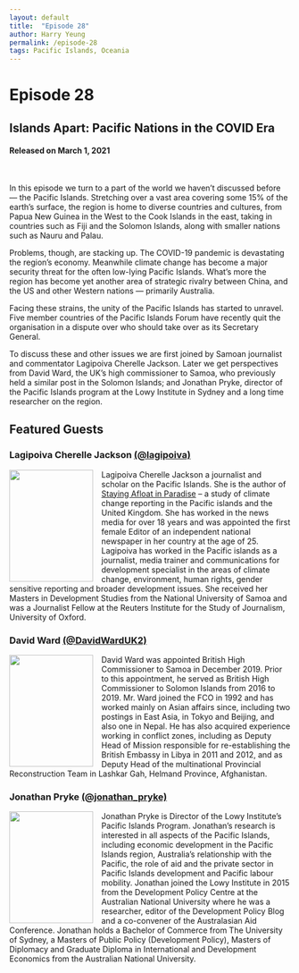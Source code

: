 ```yaml
---
layout: default
title:  "Episode 28"
author: Harry Yeung
permalink: /episode-28
tags: Pacific Islands, Oceania
---
```


<head>
  <meta name="twitter:card" content="summary" />
  <meta name="twitter:site" content="@AsiaMattersPod" />
  <meta name="twitter:title" content="Episode 28 | Islands Apart: Pacific Nations in the COVID Era" />
  <meta name="twitter:description" content="In this episode we turn to a part of the world we haven’t discussed before — the Pacific Islands. Stretching over a vast area covering some 15% of the earth’s surface, the region is home to diverse countries and cultures, from Papua New Guinea in the West to the Cook Islands in the east, taking in countries such as Fiji and the Solomon Islands, along with smaller nations such as Nauru and Palau." />
  <meta name="twitter:image" content="https://user-images.githubusercontent.com/67763587/97117453-1b73b880-16c1-11eb-8dfb-30e8781bf66c.png" />
</head>

# Episode 28
## Islands Apart: Pacific Nations in the COVID Era
#### Released on March 1, 2021

<div id="buzzsprout-player-8008499"></div>
<script src="https://www.buzzsprout.com/699187/8008499.js?container_id=buzzsprout-player-8008499&player=small" type="text/javascript" charset="utf-8"></script>
<br>

In this episode we turn to a part of the world we haven’t discussed before — the Pacific Islands. Stretching over a vast area covering some 15% of the earth’s surface, the region is home to diverse countries and cultures, from Papua New Guinea in the West to the Cook Islands in the east, taking in countries such as Fiji and the Solomon Islands, along with smaller nations such as Nauru and Palau.

Problems, though, are stacking up. The COVID-19 pandemic is devastating the region’s economy. Meanwhile climate change has become a major security threat for the often low-lying Pacific Islands. What’s more the region has become yet another area of strategic rivalry between China, and the US and other Western nations — primarily Australia.

Facing these strains, the unity of the Pacific Islands has started to unravel. Five member countries of the Pacific Islands Forum have recently quit the organisation in a dispute over who should take over as its Secretary General.

To discuss these and other issues we are first joined by Samoan journalist and commentator Lagipoiva Cherelle Jackson. Later we get perspectives from David Ward, the UK’s high commissioner to Samoa, who previously held a similar post in the Solomon Islands; and Jonathan Pryke, director of the Pacific Islands program at the Lowy Institute in Sydney and a long time researcher on the region.

## Featured Guests

### Lagipoiva Cherelle Jackson [(@lagipoiva)](https://twitter.com/lagipoiva)

<img src="https://user-images.githubusercontent.com/67763587/108776885-da2cd180-7517-11eb-8752-7b326c6721b0.png"
  style="width:150px;height:200px;margin-right:15px;"
  align="left" />
  <p>Lagipoiva Cherelle Jackson a journalist and scholar on the Pacific Islands. She is the author of <a href="https://reutersinstitute.politics.ox.ac.uk/sites/default/files/research/files/Staying%2520afloat%2520in%2520Paradise%2520Reporting%2520climate%2520change%2520in%2520the%2520Pacific.pdf">Staying Afloat in Paradise</a> – a study of climate change reporting in the Pacific islands and the United Kingdom. She has worked in the news media for over 18 years and was appointed the first female Editor of an independent national newspaper in her country at the age of 25. Lagipoiva has worked in the Pacific islands as a journalist, media trainer and communications for development specialist in the areas of climate change, environment, human rights, gender sensitive reporting and broader development issues. She received her Masters in Development Studies from the National University of Samoa and was a Journalist Fellow at the Reuters Institute for the Study of Journalism, University of Oxford.</p>

### David Ward [(@DavidWardUK2)](https://twitter.com/DavidWardUK2)

<img src="https://user-images.githubusercontent.com/67763587/109071574-bf3d9700-76a8-11eb-84fd-14da9280aa6d.png"
  style="width:150px;height:200px;margin-right:15px;"
  align="left" />
  <p>David Ward was appointed British High Commissioner to Samoa in December 2019. Prior to this appointment, he served as British High Commissioner to Solomon Islands from 2016 to 2019. Mr. Ward joined the FCO in 1992 and has worked mainly on Asian affairs since, including two postings in East Asia, in Tokyo and Beijing, and also one in Nepal. He has also acquired experience working in conflict zones, including as Deputy Head of Mission responsible for re-establishing the British Embassy in Libya in 2011 and 2012, and as Deputy Head of the multinational Provincial Reconstruction Team in Lashkar Gah, Helmand Province, Afghanistan.</p>

### Jonathan Pryke [(@jonathan_pryke)](https://twitter.com/jonathan_pryke)

<img src="https://user-images.githubusercontent.com/67763587/109072338-c2855280-76a9-11eb-97f0-7422c6eb8c1d.png"
  style="width:150px;height:200px;margin-right:15px;"
  align="left" />
  <p>Jonathan Pryke is Director of the Lowy Institute’s Pacific Islands Program. Jonathan’s research is interested in all aspects of the Pacific Islands, including economic development in the Pacific Islands region, Australia’s relationship with the Pacific, the role of aid and the private sector in Pacific Islands development and Pacific labour mobility. Jonathan joined the Lowy Institute in 2015 from the Development Policy Centre at the Australian National University where he was a researcher, editor of the Development Policy Blog and a co-convener of the Australasian Aid Conference. Jonathan holds a Bachelor of Commerce from The University of Sydney, a Masters of Public Policy (Development Policy), Masters of Diplomacy and Graduate Diploma in International and Development Economics from the Australian National University.</p>
